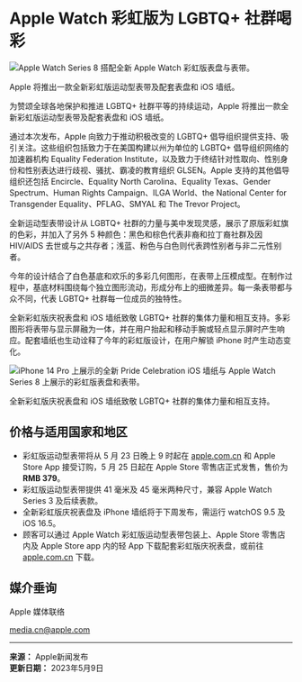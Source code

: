 # Apple Watch 彩虹版为 LGBTQ+ 社群喝彩

![Apple Watch Series 8 搭配全新 Apple Watch 彩虹版表盘与表带。](https://www.apple.com.cn/newsroom/images/product/watch/standard/Apple-Watch-Pride-Edition-2023-band_inline.jpg.large.jpg)

Apple 将推出一款全新彩虹版运动型表带及配套表盘和 iOS 墙纸。

为赞颂全球各地保护和推进 LGBTQ+ 社群平等的持续运动，Apple 将推出一款全新彩虹版运动型表带及配套表盘和 iOS 墙纸。

通过本次发布，Apple 向致力于推动积极改变的 LGBTQ+ 倡导组织提供支持、吸引关注。这些组织包括致力于在美国构建以州为单位的 LGBTQ+ 倡导组织网络的加速器机构 Equality Federation Institute，以及致力于终结针对性取向、性别身份和性别表达进行歧视、骚扰、霸凌的教育组织 GLSEN。Apple 支持的其他倡导组织还包括 Encircle、Equality North Carolina、Equality Texas、Gender Spectrum、Human Rights Campaign、ILGA World、the National Center for Transgender Equality、PFLAG、SMYAL 和 The Trevor Project。

全新运动型表带设计从 LGBTQ+ 社群的力量与美中发现灵感，展示了原版彩虹旗的色彩，并加入了另外 5 种颜色：黑色和棕色代表非裔和拉丁裔社群及因 HIV/AIDS 去世或与之共存者；浅蓝、粉色与白色则代表跨性别者与非二元性别者。

今年的设计结合了白色基底和欢乐的多彩几何图形，在表带上压模成型。在制作过程中，基底材料围绕每个独立图形流动，形成分布上的细微差异。每一条表带都与众不同，代表 LGBTQ+ 社群每一位成员的独特性。

全新彩虹版庆祝表盘和 iOS 墙纸致敬 LGBTQ+ 社群的集体力量和相互支持。多彩图形将表带与显示屏融为一体，并在用户抬起和移动手腕或轻点显示屏时产生响应。配套墙纸也生动诠释了今年的彩虹版设计，在用户解锁 iPhone 时产生动态变化。

![iPhone 14 Pro 上展示的全新 Pride Celebration iOS 墙纸与 Apple Watch Series 8 上展示的彩虹版表盘和表带。](https://www.apple.com.cn/newsroom/images/product/watch/standard/Apple-Watch-Pride-Edition-Celebration-wallpaper_inline.jpg.large.jpg)

全新彩虹版庆祝表盘和 iOS 墙纸致敬 LGBTQ+ 社群的集体力量和相互支持。

## 价格与适用国家和地区

- 彩虹版运动型表带将从 5 月 23 日晚上 9 时起在 [apple.com.cn](https://www.apple.com.cn/) 和 Apple Store App 接受订购，5 月 25 日起在 Apple Store 零售店正式发售，售价为 **RMB 379**。
- 彩虹版运动型表带提供 41 毫米及 45 毫米两种尺寸，兼容 Apple Watch Series 3 及后续表款。
- 全新彩虹版庆祝表盘及 iPhone 墙纸将于下周发布，需运行 watchOS 9.5 及 iOS 16.5。
- 顾客可以通过 Apple Watch 彩虹版运动型表带包装上、Apple Store 零售店内及 Apple Store app 内的轻 App 下载配套彩虹版庆祝表盘，或前往 [apple.com.cn](https://www.apple.com.cn/) 下载。

## 媒介垂询

Apple 媒体联络

[media.cn@apple.com](mailto:media.cn@apple.com)

---

**来源：** Apple新闻发布  
**更新日期：** 2023年5月9日